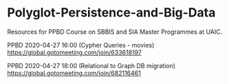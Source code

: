 # Polyglot-Persistence-and-Big-Data
Resources for PPBD Course on SBBIS and SIA Master Programmes at UAIC.


PPBD 2020-04-27 16:00 (Cypher Queries - movies)
https://global.gotomeeting.com/join/633618197


PPBD 2020-04-27 18:00 (Relational to Graph DB migration)
https://global.gotomeeting.com/join/682116461

